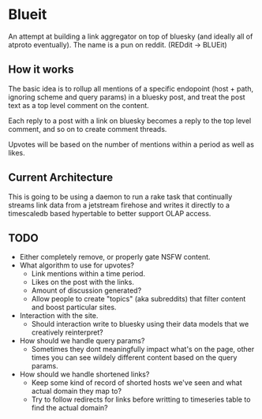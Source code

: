 # Blueit
An attempt at building a link aggregator on top of bluesky (and ideally all of atproto eventually). The name is a pun on reddit. (REDdit -> BLUEit)

## How it works
The basic idea is to rollup all mentions of a specific endopoint (host + path, ignoring scheme and query params) in a bluesky post, and treat the post text as a top level comment on the content.

Each reply to a post with a link on bluesky becomes a reply to the top level comment, and so on to create comment threads.

Upvotes will be based on the number of mentions within a period as well as likes.

## Current Architecture
This is going to be using a daemon to run a rake task that continually streams link data from a jetstream firehose and writes it directly to a timescaledb based hypertable to better support OLAP access.

## TODO
- Either completely remove, or properly gate NSFW content.
- What algorithm to use for upvotes?
  - Link mentions within a time period.
  - Likes on the post with the links.
  - Amount of discussion generated?
  - Allow people to create "topics" (aka subreddits) that filter content and boost particular sites.
- Interaction with the site.
  - Should interaction write to bluesky using their data models that we creatively reinterpret?
- How should we handle query params?
  - Sometimes they dont meaningfully impact what's on the page, other times you can see wildely different content based on the query params.
- How should we handle shortened links?
  - Keep some kind of record of shorted hosts we've seen and what actual domain they map to?
  - Try to follow redirects for links before writting to timeseries table to find the actual domain?
